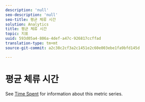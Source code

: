 ```yaml
---
description: 'null'
seo-description: 'null'
seo-title: 평균 체류 시간
solution: Analytics
title: 평균 체류 시간
topic: 지표
uuid: 593d05a4-806a-4def-a47c-926817ccffad
translation-type: tm+mt
source-git-commit: a2c38c2cf3a2c1451e2c60e003ebe1fa9bfd145d

---
```



# 평균 체류 시간

See [Time Spent](../../../components/c-variables/c-metrics/metrics-time-spent.md#concept_1241109A742947C9B73E5E2CA2362559) for information about this metric series.
